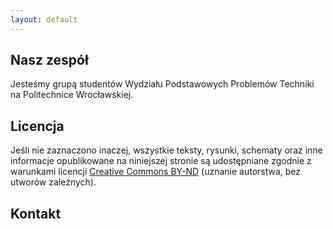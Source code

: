 ```yaml
---
layout: default
---
```


Nasz zespół
---

Jesteśmy grupą studentów Wydziału Podstawowych Problemów Techniki na Politechnice Wrocławskiej.

Licencja
---

Jeśli nie zaznaczono inaczej, wszystkie teksty, rysunki, schematy oraz inne informacje opublikowane na niniejszej stronie są udostępniane zgodnie z warunkami licencji [Creative Commons BY-ND](https://www.creativecommons.org/licenses/by-sa/4.0) (uznanie autorstwa, bez utworów zależnych).

Kontakt
---

<script type="text/javascript"><!--
var user = "admin";
var domain = "rzs.ovh";
document.write(user + "(at)" + domain);
// --></script>
